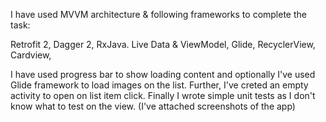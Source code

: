 I have used MVVM architecture & following frameworks to complete the task:

Retrofit 2,
Dagger 2,
RxJava.
Live Data & ViewModel,
Glide,
RecyclerView,
Cardview,

I have used progress bar to show loading content and optionally I've used Glide framework to load images on the list. Further, I've creted an empty activity to open on list item click. Finally I wrote simple unit tests as I don't know what to test on the view. (I've attached screenshots of the app)
